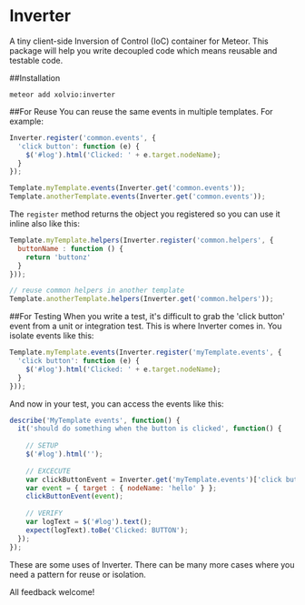 Inverter
========
A tiny client-side Inversion of Control (IoC) container for Meteor. This package will help you write
decoupled code which means reusable and testable code.

##Installation

`meteor add xolvio:inverter`

##For Reuse
You can reuse the same events in multiple templates. For example:

```javascript
Inverter.register('common.events', {
  'click button': function (e) {
    $('#log').html('Clicked: ' + e.target.nodeName);
  }
});

Template.myTemplate.events(Inverter.get('common.events'));
Template.anotherTemplate.events(Inverter.get('common.events'));
```

The `register` method returns the object you registered so you can use it inline also like this:

```javascript
Template.myTemplate.helpers(Inverter.register('common.helpers', {
  buttonName : function () {
    return 'buttonz'
  }
}));

// reuse common helpers in another template
Template.anotherTemplate.helpers(Inverter.get('common.helpers'));
```

##For Testing
When you write a test, it's difficult to grab the 'click button' event from a unit or integration
test. This is where Inverter comes in. You isolate events like this:

```javascript
Template.myTemplate.events(Inverter.register('myTemplate.events', {
  'click button': function (e) {
    $('#log').html('Clicked: ' + e.target.nodeName);
  }
}));
```

And now in your test, you can access the events like this:

```javascript
describe('MyTemplate events', function() {
  it('should do something when the button is clicked', function() {
    
    // SETUP
    $('#log').html('');
    
    // EXCECUTE
    var clickButtonEvent = Inverter.get('myTemplate.events')['click button'];
    var event = { target : { nodeName: 'hello' } };
    clickButtonEvent(event);
  
    // VERIFY
    var logText = $('#log').text();
    expect(logText).toBe('Clicked: BUTTON');
  });
});

```

These are some uses of Inverter. There can be many more cases where you need a pattern for reuse or isolation.

All feedback welcome!
